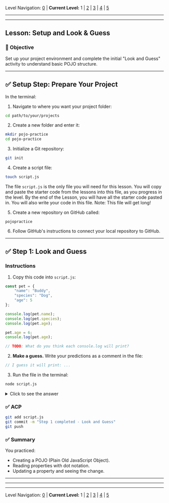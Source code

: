 Level Navigation: [0](./lesson-4-pojo-lv0.md) | **Current Level:** 1 | [2](./lesson-4-pojo-lv2.md) | [3](./lesson-4-pojo-lv3.md) | [4](./lesson-4-pojo-lv4.md) | [5](./lesson-4-pojo-lv5.md)

---


---

## Lesson: Setup and Look & Guess

### 🎯 Objective

Set up your project environment and complete the initial "Look and Guess" activity to understand basic POJO structure.

---

## ✅ **Setup Step: Prepare Your Project**

In the terminal:

1. Navigate to where you want your project folder:

```bash
cd path/to/your/projects
```

2. Create a new folder and enter it:

```bash
mkdir pojo-practice
cd pojo-practice
```

3. Initialize a Git repository:

```bash
git init
```

4. Create a script file:

```bash
touch script.js
```

The file `script.js` is the only file you will need for this lesson. You will copy and paste the starter code from the lessons into this file, as you progress in the level. By the end of the Lesson, you will have all the starter code pasted in. You will also write your code in this file. Note: This file will get long!

5. Create a new repository on GitHub called:

```
pojopractice
```

6. Follow GitHub's instructions to connect your local repository to GitHub.

---

## ✅ **Step 1: Look and Guess**

### **Instructions**

1. Copy this code into `script.js`:

```js
const pet = {
    "name": "Buddy",
    "species": "Dog",
    "age": 5
};

console.log(pet.name);
console.log(pet.species);
console.log(pet.age);

pet.age = 6;
console.log(pet.age);

// TODO: What do you think each console.log will print?
```

2. **Make a guess.**
   Write your predictions as a comment in the file:

```js
// I guess it will print: ...
```

3. Run the file in the terminal:

```bash
node script.js
```

<details>
  <summary>Click to see the answer</summary>
  <div>
    <p><strong>Expected output:</strong></p>
    <pre>
Buddy
Dog
5
6
    </pre>
    <p><strong>Explanation:</strong></p>
    <ul>
      <li><code>console.log(pet.name)</code> prints: <code>Buddy</code></li>
      <li><code>console.log(pet.species)</code> prints: <code>Dog</code></li>
      <li><code>console.log(pet.age)</code> prints: <code>5</code> (original value)</li>
      <li><code>pet.age = 6</code> updates the age property to 6</li>
      <li><code>console.log(pet.age)</code> prints: <code>6</code> (updated value)</li>
    </ul>
  </div>
</details>

### ✅ **ACP**

```bash
git add script.js
git commit -m "Step 1 completed - Look and Guess"
git push
```

### ✅ **Summary**

You practiced:

* Creating a POJO (Plain Old JavaScript Object).
* Reading properties with dot notation.
* Updating a property and seeing the change.

---


---


---

Level Navigation: [0](./lesson-4-pojo-lv0.md) | **Current Level:** 1 | [2](./lesson-4-pojo-lv2.md) | [3](./lesson-4-pojo-lv3.md) | [4](./lesson-4-pojo-lv4.md) | [5](./lesson-4-pojo-lv5.md)
